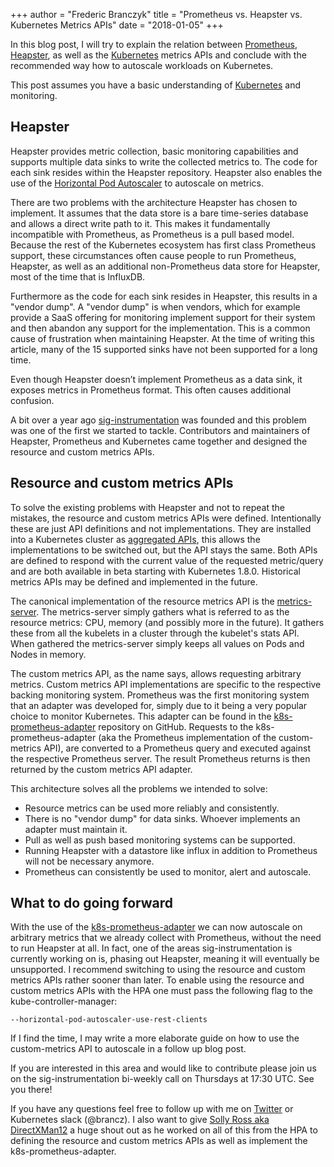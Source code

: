 +++
author = "Frederic Branczyk"
title = "Prometheus vs. Heapster vs. Kubernetes Metrics APIs"
date = "2018-01-05"
+++

In this blog post, I will try to explain the relation between [Prometheus][prometheus], [Heapster][heapster], as well as the [Kubernetes][kubernetes] metrics APIs and conclude with the recommended way how to autoscale workloads on Kubernetes.

This post assumes you have a basic understanding of [Kubernetes][kubernetes] and monitoring.

## Heapster

Heapster provides metric collection, basic monitoring capabilities and supports multiple data sinks to write the collected metrics to. The code for each sink resides within the Heapster repository. Heapster also enables the use of the [Horizontal Pod Autoscaler][hpa] to autoscale on metrics.

There are two problems with the architecture Heapster has chosen to implement. It assumes that the data store is a bare time-series database and allows a direct write path to it. This makes it fundamentally incompatible with Prometheus, as Prometheus is a pull based model. Because the rest of the Kubernetes ecosystem has first class Prometheus support, these circumstances often cause people to run Prometheus, Heapster, as well as an additional non-Prometheus data store for Heapster, most of the time that is InfluxDB.

Furthermore as the code for each sink resides in Heapster, this results in a "vendor dump". A "vendor dump" is when vendors, which for example provide a SaaS offering for monitoring implement support for their system and then abandon any support for the implementation. This is a common cause of frustration when maintaining Heapster. At the time of writing this article, many of the 15 supported sinks have not been supported for a long time.

Even though Heapster doesn’t implement Prometheus as a data sink, it exposes metrics in Prometheus format. This often causes additional confusion.

A bit over a year ago [sig-instrumentation][sig-instrumentation-mailinglist] was founded and this problem was one of the first we started to tackle. Contributors and maintainers of Heapster, Prometheus and Kubernetes came together and designed the resource and custom metrics APIs.

## Resource and custom metrics APIs

To solve the existing problems with Heapster and not to repeat the mistakes, the resource and custom metrics APIs were defined. Intentionally these are just API definitions and not implementations. They are installed into a Kubernetes cluster as [aggregated APIs][kubernetes-aggregated-api], this allows the implementations to be switched out, but the API stays the same. Both APIs are defined to respond with the current value of the requested metric/query and are both available in beta starting with Kubernetes 1.8.0. Historical metrics APIs may be defined and implemented in the future.

The canonical implementation of the resource metrics API is the [metrics-server][metrics-server-repo]. The metrics-server simply gathers what is referred to as the resource metrics: CPU, memory (and possibly more in the future). It gathers these from all the kubelets in a cluster through the kubelet's stats API. When gathered the metrics-server simply keeps all values on Pods and Nodes in memory.

The custom metrics API, as the name says, allows requesting arbitrary metrics. Custom metrics API implementations are specific to the respective backing monitoring system. Prometheus was the first monitoring system that an adapter was developed for, simply due to it being a very popular choice to monitor Kubernetes. This adapter can be found in the [k8s-prometheus-adapter][k8s-prometheus-adapter-repo] repository on GitHub. Requests to the k8s-prometheus-adapter (aka the Prometheus implementation of the custom-metrics API), are converted to a Prometheus query and executed against the respective Prometheus server. The result Prometheus returns is then returned by the custom metrics API adapter.

This architecture solves all the problems we intended to solve:

* Resource metrics can be used more reliably and consistently.
* There is no "vendor dump" for data sinks. Whoever implements an adapter must maintain it.
* Pull as well as push based monitoring systems can be supported.
* Running Heapster with a datastore like influx in addition to Prometheus will not be necessary anymore.
* Prometheus can consistently be used to monitor, alert and autoscale.

## What to do going forward

With the use of the [k8s-prometheus-adapter][k8s-prometheus-adapter-repo] we can now autoscale on arbitrary metrics that we already collect with Prometheus, without the need to run Heapster at all. In fact, one of the areas sig-instrumentation is currently working on is, phasing out Heapster, meaning it will eventually be unsupported. I recommend switching to using the resource and custom metrics APIs rather sooner than later. To enable using the resource and custom metrics APIs with the HPA one must pass the following flag to the kube-controller-manager:

```
--horizontal-pod-autoscaler-use-rest-clients
```

If I find the time, I may write a more elaborate guide on how to use the custom-metrics API to autoscale in a follow up blog post.

If you are interested in this area and would like to contribute please join us on the sig-instrumentation bi-weekly call on Thursdays at 17:30 UTC. See you there!

If you have any questions feel free to follow up with me on [Twitter](https://twitter.com/fredbrancz) or Kubernetes slack (@brancz). I also want to give [Solly Ross aka DirectXMan12](https://github.com/directXMan12) a huge shout out as he worked on all of this from the HPA to defining the resource and custom metrics APIs as well as implement the k8s-prometheus-adapter.

[prometheus]: https://prometheus.io/
[kubernetes]: https://kubernetes.io/
[heapster]: https://github.com/kubernetes/heapster
[sig-instrumentation-mailinglist]: https://groups.google.com/forum/#!forum/kubernetes-sig-instrumentation
[metrics-server-repo]: https://github.com/kubernetes-incubator/metrics-server
[custom-metrics-api-repo]: https://github.com/kubernetes-incubator/custom-metrics-apiserver
[k8s-prometheus-adapter-repo]: https://github.com/directXMan12/k8s-prometheus-adapter
[hpa]: https://kubernetes.io/docs/tasks/run-application/horizontal-pod-autoscale/
[kubernetes-aggregated-api]: https://kubernetes.io/docs/concepts/api-extension/apiserver-aggregation/
